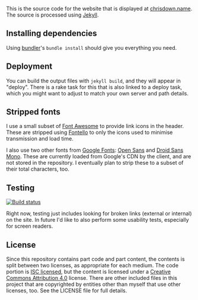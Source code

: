 This is the source code for the website that is displayed at
[chrisdown.name][]. The source is processed using [Jekyll][].

[chrisdown.name]: https://chrisdown.name
[Jekyll]: http://jekyllrb.com

## Installing dependencies

Using [bundler][]'s `bundle install` should give you everything you need.

[bundler]: http://bundler.io/

## Deployment

You can build the output files with `jekyll build`, and they will appear in
"deploy". There is a rake task for this that is also linked to a deploy task,
which you might want to adjust to match your own server and path details.

## Stripped fonts

I use a small subset of [Font Awesome][] to provide link icons in the header.
These are stripped using [Fontello][] to only the icons used to minimise
transmission and load time.

I also use two other fonts from [Google Fonts][]: [Open Sans][] and [Droid Sans
Mono][]. These are currently loaded from Google's CDN by the client, and are
not stored in the repository. I eventually plan to strip these to a subset of
their total characters, too.

[Font Awesome]: http://fortawesome.github.io/Font-Awesome/
[Fontello]: http://fontello.com
[Google Fonts]: https://www.google.com/fonts
[Open Sans]: http://www.google.com/fonts/specimen/Open+Sans
[Droid Sans Mono]: http://www.google.com/fonts/specimen/Droid+Sans+Mono

## Testing

[![Build status][travis-image]][travis-builds]

Right now, testing just includes looking for broken links (external or
internal) on the site. In future I'd like to also perform some usability tests,
especially for screen readers.

[travis-builds]: https://travis-ci.org/cdown/chrisdown.name
[travis-image]: https://travis-ci.org/cdown/chrisdown.name.png?branch=master

## License

Since this repository contains part code and part content, the contents is
split between two licenses, as appropriate for each medium. The code portion is
[ISC licensed][isc], but the content is licensed under a [Creative Commons
Attribution 4.0][cc] license. There are other included files in this project
that are copyrighted by entities other than myself that use other licenses,
too. See the LICENSE file for full details.

[isc]: http://en.wikipedia.org/wiki/ISC_license
[cc]: http://creativecommons.org/licenses/by/4.0/
